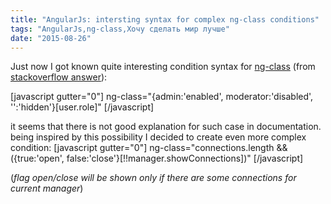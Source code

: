 ```yaml
---
title: "AngularJs: intersting syntax for complex ng-class conditions"
tags: "AngularJs,ng-class,Хочу сделать мир лучше"
date: "2015-08-26"
---
```


Just now I got known quite interesting condition syntax for [ng-class](https://docs.angularjs.org/api/ng/directive/ngClass) (from [stackoverflow answer](https://stackoverflow.com/a/8309832/274500)):

[javascript gutter="0"] ng-class="{admin:'enabled', moderator:'disabled', '':'hidden'}[user.role]" [/javascript]

it seems that there is not good explanation for such case in documentation. being inspired by this possibility I decided to create even more complex condition: [javascript gutter="0"] ng-class="connections.length && ({true:'open', false:'close'}[!!manager.showConnections])" [/javascript]

(_flag open/close will be shown only if there are some connections for current manager_)
